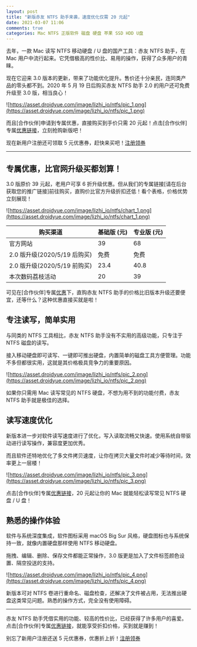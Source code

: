 ```yaml
---
layout: post
title: "新版赤友 NTFS 助手来袭，速度优化仅需 20 元起"
date: 2021-03-07 11:06
comments: true
categories: Mac NTFS 正版软件 磁盘 硬盘 苹果 SSD HDD U盘 
---
```


去年，一款 Mac 读写 NTFS 移动硬盘 / U 盘的国产工具：赤友 NTFS 助手，在 Mac 用户中流行起来。它凭借极高的性价比、易用的操作，获得了众多用户的青睐。

现在它迎来 3.0 版本的更新，带来了功能优化提升。售价还十分亲民，连同类产品的零头都不到。2020 年 5 月 19 日后购买赤友 NTFS 助手 2.0 的用户还可免费升级至 3.0 版，相当良心！

![https://asset.droidyue.com/image/lizhi_io/ntfs/pic_1.png](https://asset.droidyue.com/image/lizhi_io/ntfs/pic_1.png)

<!--more-->

而且[合作伙伴]申请到专属优惠，直接购买到手价只需 20 元起！点击[合作伙伴]专属[优惠链接](https://store.lizhi.io/site/products/id/68?cid=wncr9wz5)，立刻抢购新版吧！

现在新用户注册还可领取 5 元优惠券，赶快来买吧！[注册领券](https://store.lizhi.io/simple/reg_mobile?cid=wncr9wz5)

--------

## 专属优惠，比官网升级买都划算！

3.0 版原价 39 元起，老用户可享 6 折升级优惠。但从我们的专属链接[请在后台获取您的推广链接]前往购买，直购价比官方升级折扣还低！看个表格，价格优势立刻展现！

![https://asset.droidyue.com/image/lizhi_io/ntfs/chart_1.png](https://asset.droidyue.com/image/lizhi_io/ntfs/chart_1.png)

| 购买渠道                     | 基础版 (元) | 专业版 (元) |
| ---------------------------- | ----------- | ----------- |
| 官方网站                     | 39          | 68          |
| 2.0 版升级(2020/5/19 后购买) | 免费        | 免费        |
| 2.0 版升级(2020/5/19 前购买) | 23.4        | 40.8        |
| 本次数码荔枝活动             | 20          | 39          |

可见在[合作伙伴]专属[优惠](https://store.lizhi.io/site/products/id/68?cid=wncr9wz5)下，直购赤友 NTFS 助手的价格比旧版本升级还要便宜，还等什么？这种优惠直接买就是啦！

## 专注读写，简单实用

与同类的 NTFS 工具相比，赤友 NTFS 助手没有不实用的高级功能，只专注于 NTFS 磁盘的读写。

接入移动硬盘即可读写、一键即可推出硬盘，内置简单的磁盘工具方便管理。功能不多但都很实用，这就是其价格极具竞争力的重要原因。

![https://asset.droidyue.com/image/lizhi_io/ntfs/pic_2.png](https://asset.droidyue.com/image/lizhi_io/ntfs/pic_2.png)

如果你只需用 Mac 读写常见的 NTFS 硬盘，不想为用不到的功能付费，赤友 NTFS 助手就是极佳的选择。



## 读写速度优化

新版本进一步对软件读写速度进行了优化，写入读取流畅又快速。使用系统自带驱动进行读写操作，兼容度更加优秀。

而且软件还特地优化了多文件拷贝速度，让你在拷贝大量文件时减少等待时间，效率更上一层楼！

![https://asset.droidyue.com/image/lizhi_io/ntfs/pic_3.png](https://asset.droidyue.com/image/lizhi_io/ntfs/pic_3.png)

点击[合作伙伴]专属[优惠链接](https://store.lizhi.io/site/products/id/68?cid=wncr9wz5)，20 元起让你的 Mac 就能轻松读写常见 NTFS 硬盘 / U 盘！



## 熟悉的操作体验

软件与系统深度集成，软件图标采用 macOS Big Sur 风格，硬盘图标也与系统保持一致，就像内置硬盘那样使用 NTFS 移动硬盘。

拖拽、编辑、删除、保存文件都能正常操作，3.0 版更是加入了文件标签颜色设置、隔空投送的支持。

![https://asset.droidyue.com/image/lizhi_io/ntfs/pic_4.png](https://asset.droidyue.com/image/lizhi_io/ntfs/pic_4.png)

新版本可对 NTFS 卷进行重命名、磁盘检查，还解决了文件被占用，无法推出硬盘这类常见问题。熟悉的操作方式，完全没有使用障碍。

--------

赤友 NTFS 助手凭借实用的功能、较高的性价比，已经获得了许多用户的喜爱。点击[合作伙伴]专属[优惠链接](https://store.lizhi.io/site/products/id/68?cid=wncr9wz5)，就能享受折扣价格，买到就是赚到！

别忘了新用户注册还送 5 元优惠券，优惠折上折！[注册领券](https://store.lizhi.io/simple/reg_mobile?cid=wncr9wz5)


